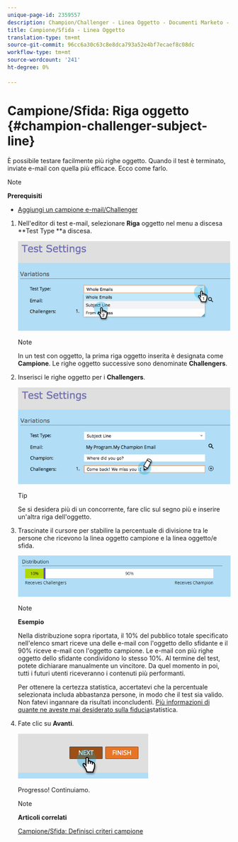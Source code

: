 ```yaml
---
unique-page-id: 2359557
description: Champion/Challenger - Linea Oggetto - Documenti Marketo - Documentazione del prodotto
title: Campione/Sfida - Linea Oggetto
translation-type: tm+mt
source-git-commit: 96cc6a30c63c8e8dca793a52e4bf7ecaef8c08dc
workflow-type: tm+mt
source-wordcount: '241'
ht-degree: 0%

---
```



# Campione/Sfida: Riga oggetto {#champion-challenger-subject-line}

È possibile testare facilmente più righe oggetto. Quando il test è terminato, inviate e-mail con quella più efficace. Ecco come farlo.

>[!NOTE]
>
>**Prerequisiti**
>
>* [Aggiungi un campione e-mail/Challenger](add-an-email-champion-challenger.md)

>



1. Nell&#39;editor di test e-mail, selezionare **Riga** oggetto nel menu a discesa **Test Type **a discesa.

   ![](assets/image2014-9-15-12-3a37-3a50.png)

   >[!NOTE]
   >
   >In un test con oggetto, la prima riga oggetto inserita è designata come **Campione**. Le righe oggetto successive sono denominate **Challengers**.

1. Inserisci le righe oggetto per i **Challengers**.

   ![](assets/image2014-9-15-12-3a38-3a4.png)

   >[!TIP]
   >
   >Se si desidera più di un concorrente, fare clic sul segno più e inserire un&#39;altra riga dell&#39;oggetto.

1. Trascinate il cursore per stabilire la percentuale di divisione tra le persone che ricevono la linea oggetto campione e la linea oggetto/e sfida.

   ![](assets/image2015-8-7-15-3a19-3a50.png)

   >[!NOTE]
   >
   >**Esempio**
   >
   >
   >Nella distribuzione sopra riportata, il 10% del pubblico totale specificato nell&#39;elenco smart riceve una delle e-mail con l&#39;oggetto dello sfidante e il 90% riceve e-mail con l&#39;oggetto campione. Le e-mail con più righe oggetto dello sfidante condividono lo stesso 10%. Al termine del test, potete dichiarare manualmente un vincitore. Da quel momento in poi, tutti i futuri utenti riceveranno i contenuti più performanti.

   Per ottenere la certezza statistica, accertatevi che la percentuale selezionata includa abbastanza persone, in modo che il test sia valido. Non fatevi ingannare da risultati inconcludenti.  [Più informazioni di quante ne aveste mai desiderato sulla fiducia](http://en.wikipedia.org/wiki/Confidence_interval)statistica.

1. Fate clic su **Avanti**.

   ![](assets/image2014-9-15-12-3a40-3a42.png)

   Progresso! Continuiamo.

   >[!NOTE]
   >
   >**Articoli correlati**
   >
   >
   >[Campione/Sfida: Definisci criteri campione](champion-challenger-define-champion-criteria.md)

